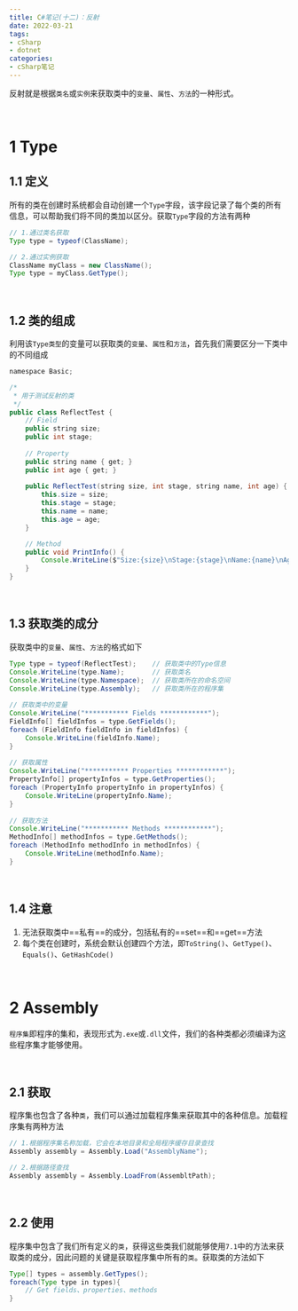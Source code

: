 ```yaml
---
title: C#笔记(十二)：反射
date: 2022-03-21
tags:
- cSharp
- dotnet
categories:
- cSharp笔记
---
```


反射就是根据`类名`或`实例`来获取类中的`变量`、`属性`、`方法`的一种形式。

<br>

# 1 Type

## 1.1 定义

所有的类在创建时系统都会自动创建一个`Type`字段，该字段记录了每个类的所有信息，可以帮助我们将不同的类加以区分。获取`Type`字段的方法有两种

```Java
// 1.通过类名获取
Type type = typeof(ClassName);

// 2.通过实例获取
ClassName myClass = new ClassName();
Type type = myClass.GetType();
```

<br>

## 1.2 类的组成

利用该`Type类型`的变量可以获取类的`变量`、`属性`和`方法`，首先我们需要区分一下类中的不同组成

```Java
namespace Basic; 

/*
 * 用于测试反射的类
 */
public class ReflectTest {
    // Field
    public string size;
    public int stage;
    
    // Property
    public string name { get; }
    public int age { get; }
    
    public ReflectTest(string size, int stage, string name, int age) {
        this.size = size;
        this.stage = stage;
        this.name = name;
        this.age = age;
    }

    // Method
    public void PrintInfo() {
        Console.WriteLine($"Size:{size}\nStage:{stage}\nName:{name}\nAge:{age}");
    }
}
```

<br>

## 1.3 获取类的成分

获取类中的`变量`、`属性`、`方法`的格式如下

```Java
Type type = typeof(ReflectTest);    // 获取类中的Type信息
Console.WriteLine(type.Name);       // 获取类名
Console.WriteLine(type.Namespace);  // 获取类所在的命名空间
Console.WriteLine(type.Assembly);   // 获取类所在的程序集
            
// 获取类中的变量
Console.WriteLine("*********** Fields ************");
FieldInfo[] fieldInfos = type.GetFields();
foreach (FieldInfo fieldInfo in fieldInfos) {
    Console.WriteLine(fieldInfo.Name);
}
            
// 获取属性
Console.WriteLine("*********** Properties ************");
PropertyInfo[] propertyInfos = type.GetProperties();
foreach (PropertyInfo propertyInfo in propertyInfos) {
    Console.WriteLine(propertyInfo.Name);
}
            
// 获取方法
Console.WriteLine("*********** Methods ************");
MethodInfo[] methodInfos = type.GetMethods();
foreach (MethodInfo methodInfo in methodInfos) {
    Console.WriteLine(methodInfo.Name);
}
```

<br>

## 1.4 注意

1. 无法获取类中==私有==的成分，包括私有的==set==和==get==方法
2. 每个类在创建时，系统会默认创建四个方法，即`ToString()`、`GetType()`、`Equals()`、`GetHashCode()`

<br>

# 2 Assembly

`程序集`即程序的集和，表现形式为`.exe`或`.dll`文件，我们的各种类都必须编译为这些程序集才能够使用。

<br>

## 2.1 获取

程序集也包含了各种`类`，我们可以通过加载程序集来获取其中的各种信息。加载程序集有两种方法

```Java
// 1.根据程序集名称加载，它会在本地目录和全局程序缓存目录查找
Assembly assembly = Assembly.Load("AssemblyName");

// 2.根据路径查找
Assembly assembly = Assembly.LoadFrom(AssembltPath);
```

<br>

## 2.2 使用

程序集中包含了我们所有定义的`类`，获得这些类我们就能够使用`7.1`中的方法来获取类的成分，因此问题的关键是获取程序集中所有的`类`。获取类的方法如下

```Java
Type[] types = assembly.GetTypes();
foreach(Type type in types){
    // Get fields、properties、methods
}
```
